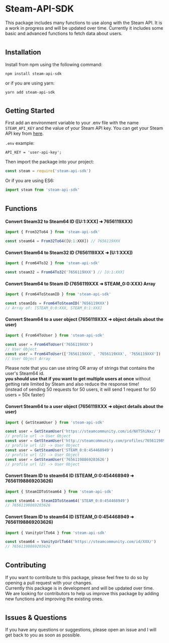 # Steam-API-SDK

This package includes many functions to use along with the Steam API.
It is a work in progress and will be updated over time.
Currently it includes some basic and advanced functions to fetch data about users.

#

## Installation

Install from npm using the following command:

```
npm install steam-api-sdk
```

or if you are using yarn:

```
yarn add steam-api-sdk
```

#

## Getting Started

First add an environment variable to your .env file with the name `STEAM_API_KEY` and the value of your Steam API key.
You can get your Steam API key from [here](https://steamcommunity.com/dev/apikey).

`.env` example:

```env
API_KEY = 'user-api-key';
```

Then import the package into your project:

```javascript
const steam = require('steam-api-sdk')
```

Or if you are using ES6:

```javascript
import steam from 'steam-api-sdk'
```

#

## Functions

#### Convert Steam32 to Steam64 ID ([U:1:XXX] ➜ 7656119XXX)

```javascript
import { From32To64 } from 'steam-api-sdk'

const steam64 = From32To64([U:1:XXX]) // 7656119XXX
```

#### Convert Steam64 to Steam32 ID (7656119XXX ➜ [U:1:XXX])

```javascript
import { From64To32 } from 'steam-api-sdk'

const steam32 = From64To32('7656119XXX') // [U:1:XXX]
```

#### Convert Steam64 to Steam ID (7656119XXX ➜ STEAM_0:0:XXX) Array

```javascript
import { From64ToSteamID } from 'steam-api-sdk'

const steamIds = From64ToSteamID('7656119XXX')
// Array of: [STEAM_0:0:XXX, STEAM_0:1:XXX]
```

#### Convert Steam64 to a user object (7656119XXX ➜ object details about the user)

```javascript
import { From64ToUser } from 'steam-api-sdk'

const user = From64ToUser('7656119XXX')
// User Object
const user = From64ToUser(['7656119XXX', '7656119XXX', '7656119XXX'])
// User Object Array
```

Please note that you can use string OR array of strings that contains the user's Steam64 id.<br/>
**you should use that if you want to get multiple users at once** without getting rate limited by Steam and also reduce the response time!<br/>
(instead of sending 50 requests for 50 users, it will send 1 request for 50 users = 50x faster)

#### Convert Steam64 to a user object (7656119XXX ➜ object details about the user)

```javascript
import { GetSteamUser } from 'steam-api-sdk'

const user = GetSteamUser('https://steamcommunity.com/id/NXTShiNxz/')
// profile url -> User Object
const user = GetSteamUser('http://steamcommunity.com/profiles/76561198998419941')
// profile url (2) -> User Object
const user = GetSteamUser('STEAM_0:0:454468949')
// profile url (2) -> User Object
const user = GetSteamUser('76561198869203626')
// profile url (2) -> User Object
```

#### Convert Steam ID to steam64 ID (STEAM_0:0:454468949 ➜ 76561198869203626)

```javascript
import { SteamIDToSteam64 } from 'steam-api-sdk'

const steam64 = SteamIDToSteam64('STEAM_0:0:454468949')
// 76561198869203626
```

#### Convert Steam ID to steam64 ID (STEAM_0:0:454468949 ➜ 76561198869203626)

```javascript
import { VanityUrlTo64 } from 'steam-api-sdk'

const steam64 = VanityUrlTo64('https://steamcommunity.com/id/XXX/')
// 76561198869203626
```

#

## Contributing

If you want to contribute to this package, please feel free to do so by opening a pull request with your changes.<br>
Currently this package is in development and will be updated over time.<br>
We are looking for contributors to help us improve this package by adding new functions and improving the existing ones.

#

## Issues & Questions

If you have any questions or suggestions, please open an issue and I will get back to you as soon as possible.<br>
